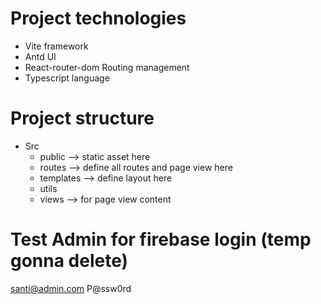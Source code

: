 # Project technologies
- Vite framework
- Antd UI
- React-router-dom Routing management
- Typescript language

# Project structure
- Src
  - public --> static asset here
  - routes --> define all routes and page view here
  - templates --> define layout here
  - utils
  - views --> for page view content

# Test Admin for firebase login (temp gonna delete)
santi@admin.com P@ssw0rd